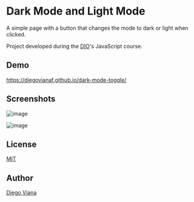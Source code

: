 # Dark Mode and Light Mode

A simple page with a button that changes the mode to dark or light when clicked.

Project developed during the [DIO](https://www.dio.me/en)'s JavaScript course.

## Demo

https://diegovianaf.github.io/dark-mode-toggle/
## Screenshots

![image](https://user-images.githubusercontent.com/92064022/173248212-9ee0b68e-a243-4248-a134-174a93b65a4a.png)

![image](https://user-images.githubusercontent.com/92064022/173248223-8f974c16-6129-4d39-9db7-ea290502e8ce.png)
## License

[MIT](https://github.com/diegovianaf/dark-mode-toggle/blob/main/LICENSE)

## Author

[Diego Viana](https://www.linkedin.com/in/diegovianaf/)

